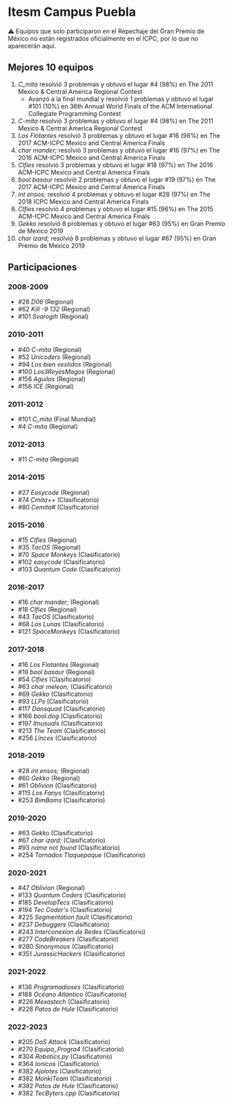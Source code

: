 # Itesm Campus Puebla

:warning: Equipos que solo participaron en el Repechaje del Gran Premio de México no están registrados oficialmente en el ICPC, por lo que no aparecerán aquí.

## Mejores 10 equipos

1. _C_mita_ resolvió 3 problemas y obtuvo el lugar #4 (98%) en The 2011 Mexico & Central America Regional Contest
    - Avanzó a la final mundial y resolvió 1 problemas y obtuvo el lugar #101 (10%) en 36th Annual World Finals of the ACM International Collegiate Programming Contest
1. _C-mita_ resolvió 3 problemas y obtuvo el lugar #4 (98%) en The 2011 Mexico & Central America Regional Contest
1. _Los Flotantes_ resolvió 3 problemas y obtuvo el lugar #16 (98%) en The 2017 ACM-ICPC Mexico and Central America Finals
1. _char mander;_ resolvió 3 problemas y obtuvo el lugar #16 (97%) en The 2016 ACM-ICPC Mexico and Central America Finals
1. _Clfies_ resolvió 3 problemas y obtuvo el lugar #18 (97%) en The 2016 ACM-ICPC Mexico and Central America Finals
1. _bool basaur_ resolvió 2 problemas y obtuvo el lugar #19 (97%) en The 2017 ACM-ICPC Mexico and Central America Finals
1. _int ensos;_ resolvió 4 problemas y obtuvo el lugar #28 (97%) en The 2018 ICPC Mexico and Central America Finals
1. _Clfies_ resolvió 4 problemas y obtuvo el lugar #15 (96%) en The 2015 ACM-ICPC Mexico and Central America Finals
1. _Gekko_ resolvió 8 problemas y obtuvo el lugar #63 (95%) en Gran Premio de Mexico 2019
1. _char izard;_ resolvió 8 problemas y obtuvo el lugar #67 (95%) en Gran Premio de Mexico 2019

## Participaciones

### 2008-2009

- #28 _D06_ (Regional)
- #62 _Kill -9 132_ (Regional)
- #101 _Svarogih_ (Regional)

### 2010-2011

- #40 _C-mita_ (Regional)
- #52 _Unicoders_ (Regional)
- #94 _Los bien vestidos_ (Regional)
- #100 _Los3ReyesMagos_ (Regional)
- #156 _Aguilas_ (Regional)
- #156 _ICE_ (Regional)

### 2011-2012

- #101 _C_mita_ (Final Mundial)
- #4 _C-mita_ (Regional)

### 2012-2013

- #11 _C-mita_ (Regional)

### 2014-2015

- #27 _Easycode_ (Regional)
- #74 _Cmita++_ (Clasificatorio)
- #80 _Cemita#_ (Clasificatorio)

### 2015-2016

- #15 _Clfies_ (Regional)
- #35 _TacOS_ (Regional)
- #70 _Space Monkeys_ (Clasificatorio)
- #102 _easycode_ (Clasificatorio)
- #103 _Quantum Code_ (Clasificatorio)

### 2016-2017

- #16 _char mander;_ (Regional)
- #18 _Clfies_ (Regional)
- #43 _TacOS_ (Clasificatorio)
- #68 _Los Lunas_ (Clasificatorio)
- #121 _SpaceMonkeys_ (Clasificatorio)

### 2017-2018

- #16 _Los Flotantes_ (Regional)
- #19 _bool basaur_ (Regional)
- #54 _Clfies_ (Clasificatorio)
- #63 _char meleon;_ (Clasificatorio)
- #69 _Gekko_ (Clasificatorio)
- #93 _LLPs_ (Clasificatorio)
- #117 _Dansquad_ (Clasificatorio)
- #166 _bool.dog_ (Clasificatorio)
- #197 _Itnusuals_ (Clasificatorio)
- #213 _The Team_ (Clasificatorio)
- #256 _Linces_ (Clasificatorio)

### 2018-2019

- #28 _int ensos;_ (Regional)
- #60 _Gekko_ (Regional)
- #61 _Oblivion_ (Clasificatorio)
- #115 _Los Fanys_ (Clasificatorio)
- #253 _BimBams_ (Clasificatorio)

### 2019-2020

- #63 _Gekko_ (Clasificatorio)
- #67 _char izard;_ (Clasificatorio)
- #93 _name not found_ (Clasificatorio)
- #254 _Tornados Tlaquepaque_ (Clasificatorio)

### 2020-2021

- #47 _Oblivion_ (Regional)
- #133 _Quantum Coders_ (Clasificatorio)
- #185 _DevelopTecs_ (Clasificatorio)
- #194 _Tec Coder's_ (Clasificatorio)
- #225 _Segmentation fault_ (Clasificatorio)
- #237 _Debuggers_ (Clasificatorio)
- #243 _Interconexion de Redes_ (Clasificatorio)
- #277 _CodeBreakers_ (Clasificatorio)
- #280 _Sinonymous_ (Clasificatorio)
- #351 _JurassicHackers_ (Clasificatorio)

### 2021-2022

- #136 _Programadioses_ (Clasificatorio)
- #188 _Océano Atlántico_ (Clasificatorio)
- #226 _Mexastech_ (Clasificatorio)
- #226 _Patos de Hule_ (Clasificatorio)

### 2022-2023

- #205 _DoS Attack_ (Clasificatorio)
- #270 _Equipo_Progra4_ (Clasificatorio)
- #304 _Robotics.py_ (Clasificatorio)
- #364 _Ionicos_ (Clasificatorio)
- #382 _Ajolotes_ (Clasificatorio)
- #382 _MonkiTeam_ (Clasificatorio)
- #382 _Patos de Hule_ (Clasificatorio)
- #382 _TecByters.cpp_ (Clasificatorio)



